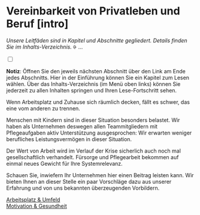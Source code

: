 # Vereinbarkeit von Privatleben und Beruf [intro]

*Unsere Leitfäden sind in Kapitel und Abschnitte gegliedert. Details finden Sie im Inhalts-Verzeichnis.*
<label for="aside--unsere-leitfaeden" class="aside-toggle" role="button" aria-pressed="false" aria-label="Randbemerkung anzeigen" onkeypress="toggleButtonKeyPress()" onclick="toggleButtonClick()" tabindex="0">⨭ …</label>

<input id="aside--unsere-leitfaeden" type="checkbox" class="aside-toggle"/>

**Notiz**: Öffnen Sie den jeweils nächsten Abschnitt über den Link am Ende jedes Abschnitts. Hier in der Einführung können Sie ein Kapitel zum Lesen wählen. Über das Inhalts-Verzeichnis (im Menü oben links) können Sie jederzeit zu allen Inhalten springen und Ihren Lese-Fortschritt sehen.


Wenn Arbeitsplatz und Zuhause sich räumlich decken, fällt es schwer, das eine vom anderen zu trennen.

Menschen mit Kindern sind in dieser Situation besonders belastet. Wir haben als Unternehmen deswegen allen Teammitgliedern mit Pflegeaufgaben aktiv Unterstützung ausgesprochen: Wir erwarten weniger berufliches Leistungsvermögen in dieser Situation.

Der Wert von Arbeit wird im Verlauf der Krise sicherlich auch noch mal gesellschaftlich verhandelt. Fürsorge und Pflegearbeit bekommen auf einmal neues Gewicht für Ihre Systemrelevanz.

Schauen Sie, inwiefern Ihr Unternehmen hier einen Beitrag leisten kann. Wir bieten Ihnen an dieser Stelle ein paar Vorschläge dazu aus unserer Erfahrung und von uns bekannten überzeugenden Vorbildern.

[Arbeitsplatz &&nbsp;Umfeld](#arbeitsplatz-20200710)    
[Motivation &&nbsp;Gesundheit](#motivation-20200710)  
